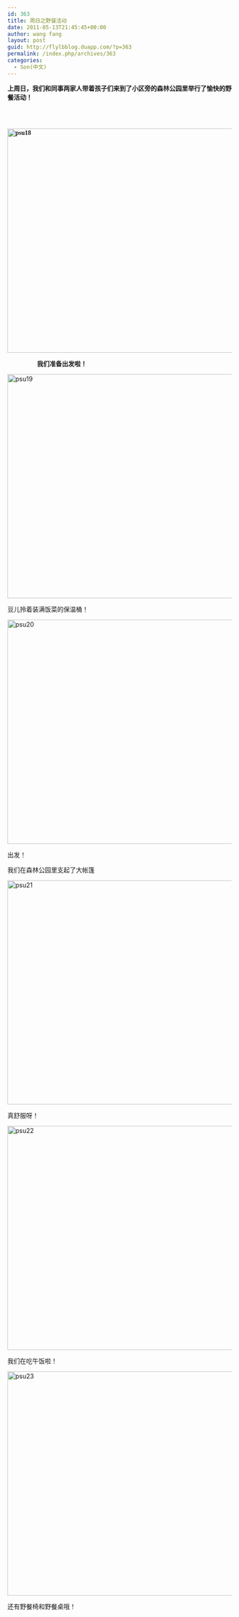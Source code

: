 ```yaml
---
id: 363
title: 周日之野餐活动
date: 2011-05-13T21:45:45+00:00
author: wang fang
layout: post
guid: http://flylbblog.duapp.com/?p=363
permalink: /index.php/archives/363
categories:
  - Son(中文)
---
```

<span style="font-family: 楷体_GB2312"><strong>上周日，我们和同事两家人带着孩子们来到了小区旁的森林公园里举行了愉快的野餐活动！</strong></span>

&nbsp;

**<span style="font-family: 楷体_GB2312"><br /> <a href="http://flylbblog.duapp.com/wp-content/uploads/2015/04/psu18.jpeg"><img class="alignnone size-full wp-image-364" src="http://flylbblog.duapp.com/wp-content/uploads/2015/04/psu18.jpeg" alt="psu18" width="670" height="503" /></a><br /> </span>**

**<span style="font-family: 楷体_GB2312">                   我们准备出发啦！</span>**

[<img class="alignnone size-full wp-image-365" src="http://flylbblog.duapp.com/wp-content/uploads/2015/04/psu19.jpeg" alt="psu19" width="670" height="503" />](http://flylbblog.duapp.com/wp-content/uploads/2015/04/psu19.jpeg)

豆儿拎着装满饭菜的保温桶！

[<img class="alignnone size-full wp-image-366" src="http://flylbblog.duapp.com/wp-content/uploads/2015/04/psu20.jpeg" alt="psu20" width="670" height="503" />](http://flylbblog.duapp.com/wp-content/uploads/2015/04/psu20.jpeg)

出发！

我们在森林公园里支起了大帐篷

[<img class="alignnone size-full wp-image-367" src="http://flylbblog.duapp.com/wp-content/uploads/2015/04/psu21.jpeg" alt="psu21" width="670" height="503" />](http://flylbblog.duapp.com/wp-content/uploads/2015/04/psu21.jpeg)

真舒服呀！

[<img class="alignnone size-full wp-image-368" src="http://flylbblog.duapp.com/wp-content/uploads/2015/04/psu22.jpeg" alt="psu22" width="670" height="503" />](http://flylbblog.duapp.com/wp-content/uploads/2015/04/psu22.jpeg)

我们在吃午饭啦！
  
[<img class="alignnone size-full wp-image-369" src="http://flylbblog.duapp.com/wp-content/uploads/2015/04/psu23.jpeg" alt="psu23" width="670" height="503" />](http://flylbblog.duapp.com/wp-content/uploads/2015/04/psu23.jpeg)

还有野餐椅和野餐桌哦！